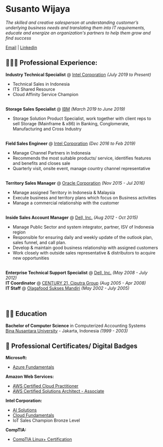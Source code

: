 # Susanto Wijaya
_The skilled and creative salesperson at understanding customer’s underlying business needs and translating them into IT requirements, educate and energize an organization's partners to help them grow and find success_ <br>

[Email](mailto:susanto.huang@gmail.com) | [Linkedin](http://linkedin.com/in/stow)

## 👩🏼‍💻 Professional Experience: 

**Industry Technical Specialist** @ [Intel Corporation](http://www.intel.co.id)  _(July 2019 to Present)_<br>
- Technical Sales in Indonesia
- ITS Shared Resource
- Cloud Affinity Service Champion
<br><br>

**Storage Sales Specialist** @ [IBM](http://www.ibm.com)  _(March 2019 to June 2019)_<br>
- Storage Solution Product Specialist, work together with client reps to sell Storage (Mainframe & x86) in Banking, Conglomerate, Manufacturing and Cross Industry 
<br><br>

**Field Sales Engineer** @ [Intel Corporation](http://www.intel.co.id)  _(Dec 2016 to Feb 2019)_<br>
- Manage Channel Partners in Indonesia
- Recommends the most suitable products/ service, identifies features and benefits and closes sale
- Quarterly visit, onsite event, manage country channel representative
<br><br> 

**Territory Sales Manager** @ [Oracle Corporation](http://www.oracle.com) _(Nov 2015 - Jul 2016)_<br>
- Manage assigned Territory in Indonesia & Malaysia
- Execute business and territory plans which focus on Business activities 
- Manage a commercial relationship with the customer
<br><br>

**Inside Sales Account Manager** @ [Dell, Inc.](http://www.dell.com) _(Aug 2012 - Oct 2015)_<br>
- Manage Public Sector and system integrator, partner, ISV of Indonesia region
- Responsible for ensuring daily and weekly update of the outlook plan, sales funnel, and call plan. 
- Develop & maintain good business relationship with assigned customers 
- Work closely with outside sales representative & distributors to acquire new opportunities
<br><br>

**Enterprise Technical Support Specialist** @ [Dell, Inc.](http://www.dell.com) _(May 2008 - July 2012)_<br> 
**IT Coordinator** @ [CENTURY 21, Ciputra Group](http://www.century21.co.id) _(Aug 2005 - Apr 2008)_<br> 
**IT Staff** @ [Olagafood Sukses Mandiri](http://www.olagafood.co.id) _(May 2002 - July 2005)_<br> 
<br><br>

## 👨‍🎓 Education
**Bachelor of Computer Science** in Computerized Accounting Systems<br>
[Bina Nusantara University](http://www.binus.ac.id) - Jakarta, Indonesia _(1999 - 2003)_

## 📛 Professional Certificates/ Digital Badges
**Microsoft:**
- [Azure Fundamentals](https://www.credly.com/badges/377df704-6e6d-404a-a225-88363eb1a77d?source=linked_in_profile)<br>

**Amazon Web Services:**
- [AWS Certified Cloud Practitioner](https://www.credly.com/badges/a51d33ad-3d3b-470e-b8f9-b1290f102e4a/linked_in_profile)<br>
- [AWS Certified Solutions Architect - Associate](https://www.credly.com/badges/d802743a-dff3-4f8d-ad5c-5d37fb27ae0a?source=linked_in_profile)<br>
  
**Intel Corporation:**
- [AI Solutions](https://www.credly.com/badges/e5f46faa-5121-4593-9f54-d0bc94e007d1/linked_in_profile)<br>
- [Cloud Fundamentals](https://www.credly.com/badges/cc80780a-47b4-43d9-89a0-d8077cef8ca8?source=linked_in_profile)<br>
- IoT Sales Champion Bronze Level<br>

**CompTIA:**
- [CompTIA Linux+ Certification](https://www.credly.com/badges/1c8aedd1-7dcb-47c7-a5cc-a6ec41af7bee/linked_in_profile)<br>
